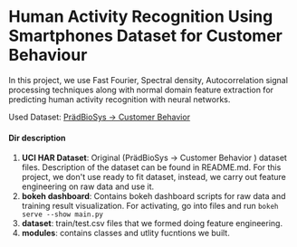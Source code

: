 # Human Activity Recognition Using Smartphones Dataset for Customer Behaviour

In this project, we use Fast Fourier, Spectral density, Autocorrelation signal processing techniques along with normal domain feature extraction for predicting human activity recognition with neural networks.

Used Dataset: [PrädBioSys → Customer Behavior](https://archive.ics.uci.edu/ml/datasets/Human+Activity+Recognition+Using+Smartphone)

#### Dir description
1. **UCI HAR Dataset**: Original (PrädBioSys → Customer Behavior ) dataset files. Description of the dataset can be found in README.md. For this project, we don't use ready to fit dataset, instead, we carry out feature engineering on raw data and use it.
2. **bokeh dashboard**: Contains bokeh dashboard scripts for raw data and training result visualization. For activating, go into files and run ```bokeh serve --show main.py```
3. **dataset**: train/test.csv files that we formed doing feature engineering.
4. **modules**: contains classes and utlity fucntions we built.
